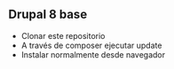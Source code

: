 ## Drupal 8 base

- Clonar este repositorio
- A través de composer ejecutar update
- Instalar normalmente desde navegador
